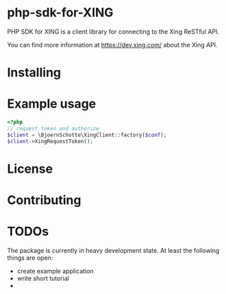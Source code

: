 # php-sdk-for-XING

PHP SDK for XING is a client library for connecting to the Xing ReSTful API.

You can find more information at https://dev.xing.com/ about the Xing API.

# Installing

# Example usage

```php
<?php
// request token and authorize
$client = \BjoernSchotte\XingClient::factory($conf);
$client->XingRequestToken();
```

# License

# Contributing

# TODOs

The package is currently in heavy development state. At least the following things are open:

  * create example application
  * write short tutorial
  *
